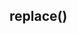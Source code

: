 <!DOCTYPE html>
<html lang="en">
<head>
    <meta charset="UTF-8">
    <meta name="viewport" content="width=device-width, initial-scale=1.0">
    <title>Document</title>
</head>
<body>
    <h2> replace() </h2>
    <p id="out"> </p>
    <script>
        let text="I Love Chocolates";
        let result= text.replace(/Chocolates/, "Pastries");
        document.getElementById("out").innerText=result;
    </script>
</body>
</html>
